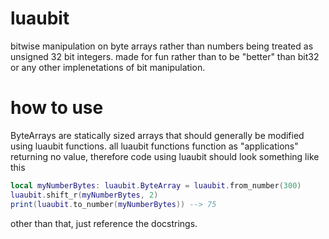# luaubit
bitwise manipulation on byte arrays rather than numbers being treated as unsigned 32 bit integers. made for fun rather than to be "better" than bit32 or any other implenetations of bit manipulation.

# how to use
ByteArrays are statically sized arrays that should generally be modified using luaubit functions. all luaubit functions function as "applications" returning no value, therefore code using luaubit should look something like this
```lua
local myNumberBytes: luaubit.ByteArray = luaubit.from_number(300)
luaubit.shift_r(myNumberBytes, 2)
print(luaubit.to_number(myNumberBytes)) --> 75
```
other than that, just reference the docstrings.
